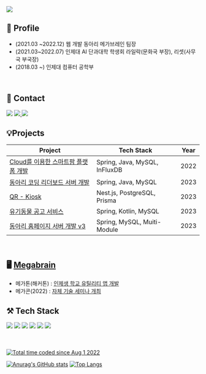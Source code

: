 ![](https://github-profile-summary-cards.vercel.app/api/cards/profile-details?username=MoonSangWon&theme=nord_dark)

## 📌 Profile

- (2021.03 ~2022.12) 웹 개발 동아리 메가브레인 팀장
- (2021.03~2022.07) 인제대 AI 단과대학 학생회 라일락(문화국 부장), 리셋(사무국 부국장)
- (2018.03 ~) 인제대 컴퓨터 공학부
<br>

## 📩 Contact

<a href="https://velog.io/@kuim75">
<img src="https://img.shields.io/badge/Velog-20C997?style=for-the-badge&logo=Velog&logoColor=white"/></a>
    <a href="https://curious-bubbler-f7d.notion.site/HOME-97b90076e25c4f91a84ae7e04028819c" target="_blank"><img src="https://img.shields.io/badge/Notion-000000?style=for-the-badge&logo=Notion&logoColor=white"/>
<a href="https://moon125774@gmail.com" target="_blank"><img src="https://img.shields.io/badge/gmail-ffffff?style=for-the-badge&logo=gmail&logoColor=Red"/></a>
<br>

## 💡Projects

| Project                                                                                   | Tech Stack                    | Year |
| ----------------------------------------------------------------------------------------- | ----------------------------- | ---- |
| [Cloud를 이용한 스마트팜 플랫폼 개발](https://github.com/Cloud-Farmer/backend)            | Spring, Java, MySQL, InFluxDB | 2022 |
| [동아리 코딩 리더보드 서버 개발](https://github.com/inje-megabrain/Mega-Waka-Board-be-v3) | Spring, Java, MySQL           | 2023 |
| [QR - Kiosk](https://github.com/jadru/qr-kiosk)                                           | Nest.js, PostgreSQL, Prisma   | 2023 |
| [유기동물 공고 서비스](https://github.com/ToyPJ-MC/abandoned-pets-be)                     | Spring, Kotlin, MySQL         | 2023 |
| [동아리 홈페이지 서버 개발 v3](https://github.com/inje-megabrain/megabrain-apps-be)       | Spring, MySQL, Muiti-Module   | 2023 |
<br>
    
## 🖥️ [Megabrain](https://www.megabrain.kr/)

- 메가톤(해커톤) : [인제생 학교 유틸리티 앱 개발](https://www.megabrain.kr/899fefaf96624cbc9127a7e073c60309)
- 메가콘(2022) : [자체 기술 세미나 개최](https://official-website-megabrain.vercel.app/con-2022)
  <br>

## ⚒️ Tech Stack

<p align="left" display="inline-block">
  <img src="https://img.shields.io/badge/JAVA-007396?style=for-the-badge&logo=java&logoColor=white"> 
    <img src="https://img.shields.io/badge/Spring-6DB33F?style=for-the-badge&logo=Spring&logoColor=white">
    <img src="https://img.shields.io/badge/SpringBoot-6DB33F?style=for-the-badge&logo=SpringBoot&logoColor=white">
<img src="https://img.shields.io/badge/kotiln-5F00FF?style=for-the-badge&logo=kotiln&logoColor=white">
<img src="https://img.shields.io/badge/mysql-FFFFFF?style=for-the-badge&logo=mysql&logoColor=black">
<img src="https://img.shields.io/badge/postgresql-4374D9?style=for-the-badge&logo=postgresql&logoColor=white">
<br><br><br><br>
<a href="https://wakatime.com/@182dff72-168b-467b-ad05-30feb9d9a130"><img src="https://wakatime.com/badge/user/182dff72-168b-467b-ad05-30feb9d9a130.svg" alt="Total time coded since Aug 1 2022" /></a>

[![Anurag's GitHub stats](https://github-readme-stats.vercel.app/api?username=moonsangwon)](https://github.com/moonsangwon/github-readme-stats)
[![Top Langs](https://github-readme-stats.vercel.app/api/top-langs/?username=moonsangwon&layout=compact)](https://github.com/anuraghazra/github-readme-stats)
<br><br>
